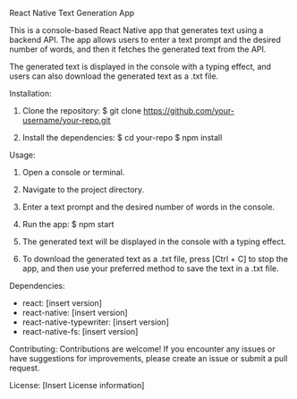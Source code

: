 React Native Text Generation App

This is a console-based React Native app that generates text using a backend API. The app allows users to enter a text prompt and the desired number of words, and then it fetches the generated text from the API.

The generated text is displayed in the console with a typing effect, and users can also download the generated text as a .txt file.

Installation:
1. Clone the repository:
   $ git clone https://github.com/your-username/your-repo.git

2. Install the dependencies:
   $ cd your-repo
   $ npm install

Usage:
1. Open a console or terminal.

2. Navigate to the project directory.

3. Enter a text prompt and the desired number of words in the console.

4. Run the app:
   $ npm start

5. The generated text will be displayed in the console with a typing effect.

6. To download the generated text as a .txt file, press [Ctrl + C] to stop the app, and then use your preferred method to save the text in a .txt file.

Dependencies:
- react: [insert version]
- react-native: [insert version]
- react-native-typewriter: [insert version]
- react-native-fs: [insert version]

Contributing:
Contributions are welcome! If you encounter any issues or have suggestions for improvements, please create an issue or submit a pull request.

License:
[Insert License information]
